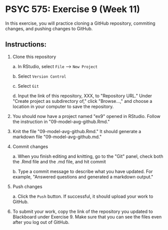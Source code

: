 # PSYC 575: Exercise 9 (Week 11)

In this exercise, you will practice cloning a GitHub repository, commiting changes, and pushing changes to GitHub. 

## Instructions:

1. Clone this repository
    
    a. In RStudio, select `File` --> `New Project`
    
    b. Select `Version Control`
    
    c. Select `Git`
    
    d. Input the link of this repository, XXX, to "Repository URL." Under "Create project as subdirectory of," click "Browse...," and choose a location in your computer to save the repository.
    
2. You should now have a project named "ex9" opened in RStudio. Follow the instruction in "09-model-avg-github.Rmd."

3. Knit the file "09-model-avg-github.Rmd." It should generate a markdown file "09-model-avg-github.md."

4. Commit changes

    a. When you finish editing and knitting, go to the "Git" panel, check both the .Rmd file and the .md file, and hit commit
    
    b. Type a commit message to describe what you have updated. For example, "Answered questions and generated a markdown output."
    
5. Push changes

    a. Click the `Push` button. If successful, it should upload your work to GitHub.
    
6. To submit your work, copy the link of the repository you updated to Blackboard under Exercise 9. Make sure that you can see the files even after you log out of GitHub.
